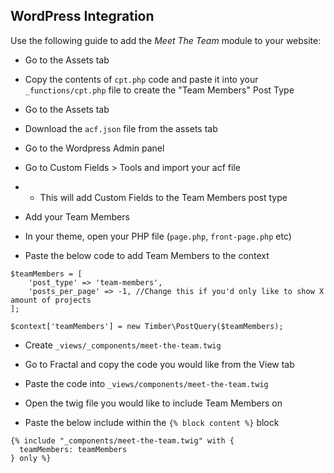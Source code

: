 ## WordPress Integration

Use the following guide to add the *Meet The Team* module to your website:

- Go to the Assets tab

- Copy the contents of `cpt.php` code and paste it into your `_functions/cpt.php` file to create the "Team Members" Post Type

- Go to the Assets tab

- Download the `acf.json` file from the assets tab 

- Go to the Wordpress Admin panel

- Go to Custom Fields > Tools and import your acf file
- - This will add Custom Fields to the Team Members post type

- Add your Team Members

- In your theme, open your PHP file (`page.php`, `front-page.php` etc)

- Paste the below code to add Team Members to the context
```
$teamMembers = [
    'post_type' => 'team-members',
    'posts_per_page' => -1, //Change this if you'd only like to show X amount of projects
];

$context['teamMembers'] = new Timber\PostQuery($teamMembers);
```

- Create `_views/_components/meet-the-team.twig`

- Go to Fractal and copy the code you would like from the View tab

- Paste the code into `_views/components/meet-the-team.twig`

- Open the twig file you would like to include Team Members on

- Paste the below include within the `{% block content %}` block
```
{% include "_components/meet-the-team.twig" with {
  teamMembers: teamMembers
} only %}
```